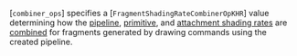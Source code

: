 [`combiner_ops`] specifies a [`FragmentShadingRateCombinerOpKHR`]
value determining how the
[pipeline](https://www.khronos.org/registry/vulkan/specs/1.3-extensions/html/vkspec.html#primsrast-fragment-shading-rate-pipeline),
[primitive](https://www.khronos.org/registry/vulkan/specs/1.3-extensions/html/vkspec.html#primsrast-fragment-shading-rate-primitive), and
[attachment shading rates](https://www.khronos.org/registry/vulkan/specs/1.3-extensions/html/vkspec.html#primsrast-fragment-shading-rate-attachment)
are [combined](https://www.khronos.org/registry/vulkan/specs/1.3-extensions/html/vkspec.html#primsrast-fragment-shading-rate-combining) for fragments
generated by drawing commands using the created pipeline.